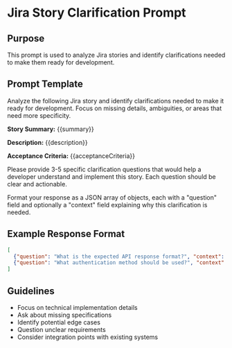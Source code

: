 # Jira Story Clarification Prompt

## Purpose
This prompt is used to analyze Jira stories and identify clarifications needed to make them ready for development.

## Prompt Template

Analyze the following Jira story and identify clarifications needed to make it ready for development. Focus on missing details, ambiguities, or areas that need more specificity.

**Story Summary:** {{summary}}

**Description:** {{description}}

**Acceptance Criteria:**
{{acceptanceCriteria}}

Please provide 3-5 specific clarification questions that would help a developer understand and implement this story. Each question should be clear and actionable.

Format your response as a JSON array of objects, each with a "question" field and optionally a "context" field explaining why this clarification is needed.

## Example Response Format

```json
[
  {"question": "What is the expected API response format?", "context": "API integration requires clear specifications"},
  {"question": "What authentication method should be used?", "context": "Security requirements need to be defined"}
]
```

## Guidelines

- Focus on technical implementation details
- Ask about missing specifications
- Identify potential edge cases
- Question unclear requirements
- Consider integration points with existing systems
